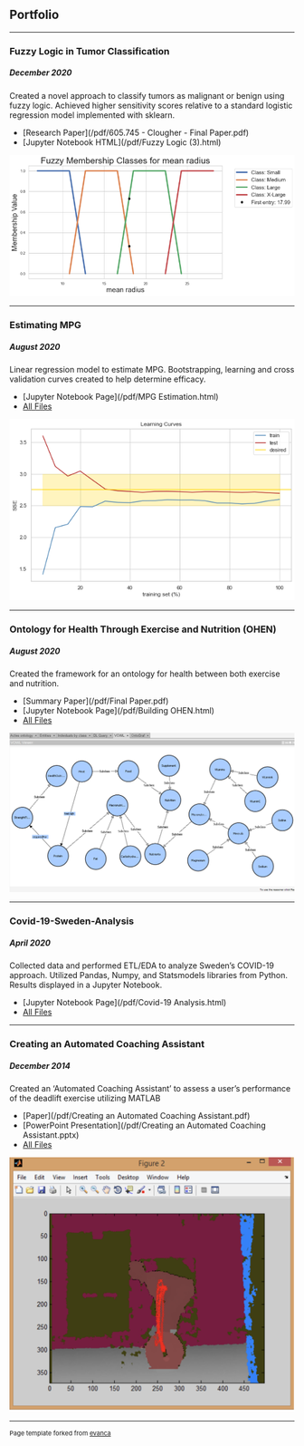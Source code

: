 ## Portfolio
---

### Fuzzy Logic in Tumor Classification
##### _December 2020_
Created a novel approach to classify tumors as malignant or benign using fuzzy logic.  Achieved higher sensitivity scores relative to a standard logistic regression model implemented with sklearn.
- [Research Paper](/pdf/605.745 - Clougher - Final Paper.pdf)
- [Jupyter Notebook HTML](/pdf/Fuzzy Logic (3).html)

<img src="images/fuzzy mean radius membership.png"/>

---

### Estimating MPG
##### _August 2020_
Linear regression model to estimate MPG.  Bootstrapping, learning and cross validation curves created to help determine efficacy.
- [Jupyter Notebook Page](/pdf/MPG Estimation.html)
- [All Files](https://github.com/mclougher/mpg)

<img src="images/mpg curves.png"/>

---

### Ontology for Health Through Exercise and Nutrition (OHEN)
##### _August 2020_
Created the framework for an ontology for health between both exercise and nutrition.
- [Summary Paper](/pdf/Final Paper.pdf)
- [Jupyter Notebook Page](/pdf/Building OHEN.html)
- [All Files](https://github.com/mclougher/ohen)

<img src="images/ohen image.png"/>

---

### Covid-19-Sweden-Analysis 
##### _April 2020_
Collected data and performed ETL/EDA to analyze Sweden’s COVID-19 approach.  Utilized Pandas, Numpy, and Statsmodels libraries from Python.  Results displayed in a Jupyter Notebook.
- [Jupyter Notebook Page](/pdf/Covid-19 Analysis.html)
- [All Files](https://github.com/mclougher/Covid-19-Sweden-Analysis)

---
### Creating an Automated Coaching Assistant 
##### _December 2014_
Created an ‘Automated Coaching Assistant’ to assess a user’s performance of the deadlift exercise utilizing MATLAB
- [Paper](/pdf/Creating an Automated Coaching Assistant.pdf)
- [PowerPoint Presentation](/pdf/Creating an Automated Coaching Assistant.pptx)
- [All Files](https://github.com/mclougher/Automated-Coaching-Assistant)

<img src="images/Deadlift.png"/>

---

<p style="font-size:11px">Page template forked from <a href="https://github.com/evanca/quick-portfolio">evanca</a></p>
<!-- Remove above link if you don't want to attibute -->
